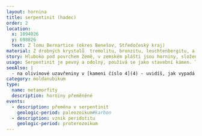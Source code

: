 ```yaml
---
layout: hornina
title: serpentinit (hadec)
order: 2
location:
  x: 1094026
  y: 698826
  text: Z lomu Bernartice (okres Benešov, Středočeský kraj)
material: Z drobných krystalů  tremolitu, bronzitu, leuchtenbergitu, a zbytků původního olivínu. Další minerály, chrysotil a magnezit, tvoří žilky. 
story: Hluboko pod povrchem Země, v zemském plášti jsou horniny, složené  hlavně ze zelených krystalů olivínu. Říká se jim peridotity. Při velikém tlaku a vysoké teplotě se olivín cítí dobře. Když přišlo variské vrásnění, srážka litosférických desek vynesla utržený kousek zemského pláště nahoru, kde byl tlak o hodně menší, a to olivín nevydržel. Přeměnil se v minerály ze skupiny serpentinu, které nízký tlak snáší lépe. Hornina při tom do sebe přijala hodně vody, zmenšila se její hustota a zvětšil se objem.
usage: Serpentinit je pevný a odolný, používá se jako stavební kámen. Těží se v lomu, drtí se na menší kousky, které se pak třídí podle velikosti. Přidává se do betonových a asfaltových směsí pro stavební účely. Některé srpentinity se dají brousit a leštit. Vyrábí se z nich obklady a dekorační předměty, na nichž vyniká zajímavá černozelená kresba. Díky tomu, že v serpentinitu je vázáno hodně vody, má schopnost pohlcovat neutrony. Proto se serpentinitové kamenivo přidává do speciálních betonů pro jaderné elektrárny. 
seeAlso: |
  - na olivínové uzavřeniny v [kameni číslo 4](4) - uvidíš, jak vypadá olivín - podobně jsem kdysi vypadal i já, když jsem ještě byl v zemském plášti
category: moldanubikum
type:
  name: metamorfity
  description: horniny přeměněné
events:
  - description: přeměna v serpentinit
    geologic-period: paleozoikum#karbon
  - description: vznik peridotitu
    geologic-period: proterozoikum
---
```

